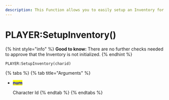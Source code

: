 ```yaml
---
description: This Function allows you to easily setup an Inventory for a character.
---
```


# PLAYER:SetupInventory()

{% hint style="info" %}
**Good to know:** There are no further checks needed to approve that the Inventory is not initialized.
{% endhint %}

```
PLAYER:SetupInventory(charid)
```

{% tabs %}
{% tab title="Arguments" %}
*   <mark style="color:blue;">**num**</mark>

    Character Id
{% endtab %}
{% endtabs %}



